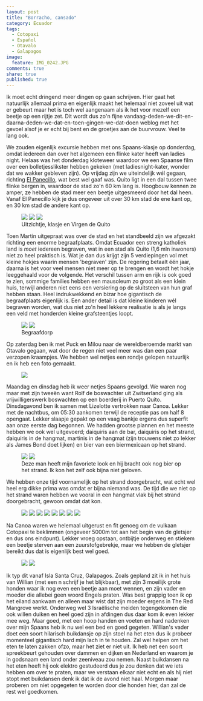 ```yaml
---
layout: post
title: "Borracho, cansado"
category: Ecuador
tags: 
  - Cotopaxi
  - Español
  - Otavalo
  - Galapagos
image: 
  feature: IMG_0242.JPG
comments: true
share: true
published: true
---
```


Ik moet echt dringend meer dingen op gaan schrijven. Hier gaat het natuurlijk allemaal prima en eigenlijk maakt het helemaal niet zoveel uit wat er gebeurt maar het is toch wel aangenaam als ik het voor mezelf een beetje op een rijtje zet. Dit wordt dus zo'n fijne vandaag-deden-we-dit-en-daarna-deden-we-dat-en-toen-gingen-we-dat-doen weblog met het gevoel alsof je er echt bij bent en de groetjes aan de buurvrouw. Veel te lang ook.

<!--more--> 

We zouden eigenlijk excursie hebben met ons Spaans-klasje op donderdag, omdat iedereen dan over het algemeen een flinke kater heeft van ladies night. Helaas was het donderdag kloteweer waardoor we een Spaanse film over een bolletjesslikster hebben gekeken (met ladiesnight-kater, wonder dat we wakker gebleven zijn). Op vrijdag zijn we uiteindelijk wél gegaan, richting [El Panecillo](http://en.wikipedia.org/wiki/El_Panecillo), wat best wel gaaf was. Quito ligt in een dal tussen twee flinke bergen in, waardoor de stad zo'n 60 km lang is. Hoogbouw kennen ze amper, ze hebben de stad meer een beetje uitgesmeerd door het dal heen. Vanaf El Panecillo kijk je dus ongeveer uit over 30 km stad de ene kant op, en 30 km stad de andere kant op. 

<figure class="third">
<a href="{{ site.url }}/images/Quito/IMG_0119.JPG"><img src="{{ site.url }}/images/Quito/IMG_0119.JPG"></a>
<a href="{{ site.url }}/images/Quito/IMG_0121.JPG"><img src="{{ site.url }}/images/Quito/IMG_0121.JPG"></a>
<a href="{{ site.url }}/images/Quito/IMG_0123.JPG"><img src="{{ site.url }}/images/Quito/IMG_0123.JPG"></a>
    <figcaption>Uitzichtje, klasje en Virgen de Quito</figcaption>
</figure>

Toen Martín uitgepraat was over de stad en het standbeeld zijn we afgezakt richting een enorme begraafplaats. Omdat Ecuador een streng katholiek land is _moet_ iedereen begraven, wat in een stad als Quito (1,6 mln inwoners) niet zo heel praktisch is. Wat je dan dus krijgt zijn 5 verdiepingen vol met kleine hokjes waarin mensen 'begraven' zijn. De regering betaalt één jaar, daarna is het voor veel mensen niet meer op te brengen en wordt het hokje leeggehaald voor de volgende. Het verschil tussen arm en rijk is ook goed te zien, sommige families hebben een mausoleum zo groot als een klein huis, terwijl anderen niet eens een versiering op de sluitsteen van hun graf hebben staan. Heel indrukwekkend en bizar hoe gigantisch de begraafplaats eigenlijk is. Een ander detail is dat kleine kinderen wél begraven worden, wat dus niet zo'n heel lekkere realisatie is als je langs een veld met honderden kleine grafsteentjes loopt.

<figure class="half">
<a href="{{ site.url }}/images/Quito/IMG_0151.JPG"><img src="{{ site.url }}/images/Quito/IMG_0151.JPG"></a>
<a href="{{ site.url }}/images/Quito/IMG_0152.JPG"><img src="{{ site.url }}/images/Quito/IMG_0152.JPG"></a>
    <figcaption>Begraafdorp</figcaption>
</figure>

Op zaterdag ben ik met Puck en Milou naar de wereldberoemde markt van Otavalo gegaan, wat door de regen niet veel meer was dan een paar verzopen kraampjes. We hebben wel netjes een rondje gelopen natuurlijk en ik heb een foto gemaakt.

<figure>
<a href="{{ site.url }}/images/IMG_0164.JPG"><img src="{{ site.url }}/images/IMG_0164.JPG"></a>
</figure>

Maandag en dinsdag heb ik weer netjes Spaans gevolgd. We waren nog maar met zijn tweeën want Rolf de boswachter uit Zwitserland ging als vrijwilligerswerk boswachten op een boerderij in Puerto Quito. Dinsdagavond ben ik samen met Lizelotte vertrokken naar Canoa. Lekker met de nachtbus, om 05:30 aankomen terwijl de receptie pas om half 8 opengaat. Lekker slaapje gepakt op een vaag bankje ergens dus superfit aan onze eerste dag begonnen. We hadden grootse plannen en het meeste hebben we ook wel uitgevoerd; daiquiris aan de bar, daiquiris op het strand, daiquiris in de hangmat, martinis in de hangmat (zijn trouwens niet zo lekker als James Bond doet lijken) en bier van een biermexicaan op het strand.

<figure class="half">
<a href="{{ site.url }}/images/Canoa/IMG_0244.JPG"><img src="{{ site.url }}/images/Canoa/IMG_0244.JPG"></a>
<a href="{{ site.url }}/images/Canoa/IMG_0247.JPG"><img src="{{ site.url }}/images/Canoa/IMG_0247.JPG"></a>
    <figcaption>Deze man heeft mijn favoriete look en hij bracht ook nog bier op het strand. Ik kon het zelf ook bijna niet geloven.</figcaption>
</figure>

We hebben onze tijd voornamelijk op het strand doorgebracht, wat echt wel heel erg dikke prima was omdat er bijna niemand was. De tijd die we niet op het strand waren hebben we vooral in een hangmat vlak bij het strand doorgebracht, gewoon omdat dat kon.

<figure class="third">
<a href="{{ site.url }}/images/Canoa/IMG_0223.JPG"><img src="{{ site.url }}/images/Canoa/IMG_0223.JPG"></a>
<a href="{{ site.url }}/images/Canoa/IMG_0233.JPG"><img src="{{ site.url }}/images/Canoa/IMG_0233.JPG"></a>
<a href="{{ site.url }}/images/Canoa/IMG_0242.JPG"><img src="{{ site.url }}/images/Canoa/IMG_0242.JPG"></a>
<a href="{{ site.url }}/images/Canoa/IMG_0228.JPG"><img src="{{ site.url }}/images/Canoa/IMG_0228.JPG"></a>
<a href="{{ site.url }}/images/Canoa/IMG_0231.JPG"><img src="{{ site.url }}/images/Canoa/IMG_0231.JPG"></a>
<a href="{{ site.url }}/images/Canoa/IMG_0240.JPG"><img src="{{ site.url }}/images/Canoa/IMG_0240.JPG"></a>
<a href="{{ site.url }}/images/Canoa/IMG_0271.JPG"><img src="{{ site.url }}/images/Canoa/IMG_0271.JPG"></a>
<a href="{{ site.url }}/images/Canoa/IMG_0276.JPG"><img src="{{ site.url }}/images/Canoa/IMG_0276.JPG"></a>
</figure>

Na Canoa waren we helemaal uitgerust en fit genoeg om de vulkaan Cotopaxi te beklimmen (ongeveer 5000m tot aan het begin van de gletsjer en dus ons eindpunt). Lekker vroeg opstaan, ontbijtje onderweg en stiekem een beetje sterven aan een zuurstofgebrekje, maar we hebben de gletsjer bereikt dus dat is eigenlijk best wel goed.

<figure class="half">
<a href="{{ site.url }}/images/Cotopaxi/IMG_0301.JPG"><img src="{{ site.url }}/images/Cotopaxi/IMG_0301.JPG"></a>
<a href="{{ site.url }}/images/Cotopaxi/IMG_0341.JPG"><img src="{{ site.url }}/images/Cotopaxi/IMG_0341.JPG"></a>
</figure>

Ik typ dit vanaf Isla Santa Cruz, Galapagos. Zoals gepland zit ik in het huis van Willian (met een n schrijf je het blijkbaar), met zijn 3 moeilijk grote honden waar ik nog even een beetje aan moet wennen, en zijn vader en moeder die allebei geen woord Engels praten. Was best grappig toen ik op het eiland aankwam en alleen maar wist dat zijn moeder ergens in The Red Mangrove werkt. Onderweg wel 3 Israëlische meiden tegengekomen die ook willen duiken en heel goed zijn in afdingen dus daar kom ik even lekker mee weg. Maar goed, met een hoop handen en voeten en hard nadenken over mijn Spaans heb ik nu wel een bed en goed gegeten. Willian's vader doet een soort hilarisch buikdansje op zijn stoel na het eten dus ik probeer momenteel gigantisch hard mijn lach in te houden. Zal wel helpen om het eten te laten zakken ofzo, maar het ziet er niet uit. Ik heb net een soort spreekbeurt gehouden over dammen en dijken en Nederland en waarom je in godsnaam een land onder zeeniveau zou nemen. Naast buikdansen na het eten heeft hij ook elektro gestudeerd dus je zou denken dat we iets hebben om over te praten, maar we verstaan elkaar niet echt en als hij niet stopt met buikdansen denk ik dat ik de avond niet haal.
Morgen maar proberen om niet opgegeten te worden door die honden hier, dan zal de rest wel goedkomen.
